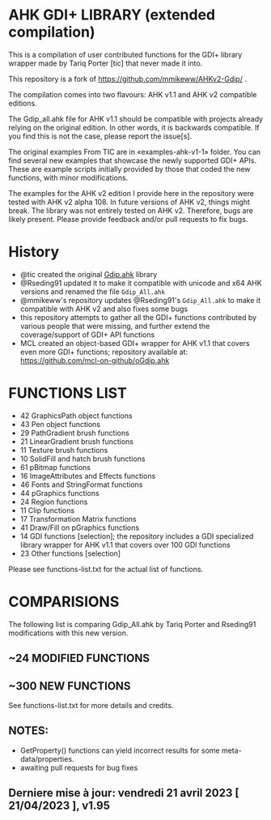 # AHK GDI+ LIBRARY (extended compilation)

This is a compilation of user contributed functions for the GDI+ library wrapper made by Tariq Porter [tic] that never made it into.

This repository is a fork of https://github.com/mmikeww/AHKv2-Gdip/ .

The compilation comes into two flavours: AHK v1.1 and AHK v2 compatible editions. 

The Gdip_all.ahk file for AHK v1.1 should be compatible with projects already relying on the original edition. In other words, it is backwards compatible. If you find this is not the case, please report the issue[s].

The original examples From TIC are in «examples-ahk-v1-1» folder. You can find several new examples that showcase the newly supported GDI+ APIs. These are example scripts initially provided by those that coded the new functions, with minor modifications.

The examples for the AHK v2 edition I provide here in the repository were tested with AHK v2 alpha 108. In future versions of AHK v2, things might break. The library was not entirely tested on AHK v2. Therefore, bugs are likely present. Please provide feedback and/or pull requests to fix bugs.

# History
- @tic created the original [Gdip.ahk](https://github.com/tariqporter/Gdip/) library
- @Rseding91 updated it to make it compatible with unicode and x64 AHK versions and renamed the file `Gdip_All.ahk`
- @mmikeww's repository updates @Rseding91's `Gdip_All.ahk` to make it compatible with AHK v2 and also fixes some bugs
- this repository attempts to gather all the GDI+ functions contributed by various people that were missing, and further extend the coverage/support of GDI+ API functions
- MCL created an object-based GDI+ wrapper for AHK v1.1 that covers even more GDI+ functions; repository available at: https://github.com/mcl-on-github/oGdip.ahk

# FUNCTIONS LIST

- 42 GraphicsPath object functions
- 43 Pen object functions
- 29 PathGradient brush functions
- 21 LinearGradient brush functions
- 11 Texture brush functions
- 10 SolidFill and hatch brush functions
- 61 pBitmap functions
- 16 ImageAttributes and Effects functions
- 46 Fonts and StringFormat functions
- 44 pGraphics functions
- 24 Region functions
- 11 Clip functions
- 17 Transformation Matrix functions
- 41 Draw/Fill on pGraphics functions
- 14 GDI functions [selection]; the repository includes a GDI specialized library wrapper for AHK v1.1 that covers over 100 GDI functions
- 23 Other functions [selection]

Please see functions-list.txt for the actual list of functions.

# COMPARISIONS

The following list is comparing Gdip_All.ahk by Tariq Porter and Rseding91 modifications with this new version.

## ~24 MODIFIED FUNCTIONS

## ~300 NEW FUNCTIONS

See functions-list.txt for more details and credits.

## NOTES:
  - GetProperty() functions can yield incorrect results for some meta-data/properties.
  - awaiting pull requests for bug fixes

## Derniere mise à jour: vendredi 21 avril 2023 [ 21/04/2023 ], v1.95
